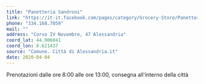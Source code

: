 ```yaml
---
title: "Panetteria Sandroni"
link: "https://it-it.facebook.com/pages/category/Grocery-Store/Panetteria-Sandroni-Luisa-184614214949541/"
phone: "334.168.7059"
mail: ""
address: "Corso IV Novembre, 47 Alessandria"
coord_lat: 44.906041
coord_lon: 8.621437
source: "Comune. Città di Alessandria.it"
date: 2020-04-04
---
```


Prenotazioni dalle ore 8:00 alle ore 13:00, consegna all'interno della città
